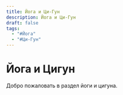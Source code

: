 ```yaml
---
title: Йога и Ци-Гун
description: Йога и Ци-Гун
draft: false
tags:
  - "#Йога"
  - "#Ци-Гун"
---
```

# Йога и Цигун

Добро пожаловать в раздел йоги и цигуна.

 